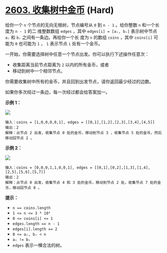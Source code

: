 # [2603. 收集树中金币][link] (Hard)

[link]: https://leetcode.cn/problems/collect-coins-in-a-tree/

给你一个 `n` 个节点的无向无根树，节点编号从 `0` 到 `n - 1` 。给你整数 `n` 和一个长度为 `n - 1` 的二
维整数数组 `edges` ，其中 `edges[i] = [aᵢ, bᵢ]` 表示树中节点 `aᵢ` 和 `bᵢ` 之间有一条边。再给你一个长
度为 `n` 的数组 `coins` ，其中 `coins[i]` 可能为 `0` 也可能为 `1` ， `1` 表示节点 `i` 处有一个金币。

一开始，你需要选择树中任意一个节点出发。你可以执行下述操作任意次：

- 收集距离当前节点距离为 `2` 以内的所有金币，或者
- 移动到树中一个相邻节点。

你需要收集树中所有的金币，并且回到出发节点，请你返回最少经过的边数。

如果你多次经过一条边，每一次经过都会给答案加一。

**示例 1：**

![](https://assets.leetcode.com/uploads/2023/03/01/graph-2.png)

```
输入：coins = [1,0,0,0,0,1], edges = [[0,1],[1,2],[2,3],[3,4],[4,5]]
输出：2
解释：从节点 2 出发，收集节点 0 处的金币，移动到节点 3 ，收集节点 5 处的金币，然后移动回节点 2 。

```

**示例 2：**

![](https://assets.leetcode.com/uploads/2023/03/02/graph-4.png)

```
输入：coins = [0,0,0,1,1,0,0,1], edges = [[0,1],[0,2],[1,3],[1,4],[2,5],[5,6],[5,7]]
输出：2
解释：从节点 0 出发，收集节点 4 和 3 处的金币，移动到节点 2 处，收集节点 7 处的金币，移动回节点 0 。

```

**提示：**

- `n == coins.length`
- `1 <= n <= 3 * 10⁴`
- `0 <= coins[i] <= 1`
- `edges.length == n - 1`
- `edges[i].length == 2`
- `0 <= aᵢ, bᵢ < n`
- `aᵢ != bᵢ`
- `edges` 表示一棵合法的树。
